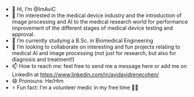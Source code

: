 - 👋 Hi, I’m @ImAviC
- 👀 I’m interested in the medical device industry and the introduction of image processing and AI to the medical research world for performance improvement of the different stages of medical device testing and approval.
- 🌱 I’m currently studying a B.Sc. in Biomedical Engineering
- 💞️ I’m looking to collaborate on interesting and fun projects relating to medical AI and image processing (not just for research, but also for diagnosis and treatment!)
- 📫 How to reach me: feel free to send me a message here or add me on LinkedIn at https://www.linkedin.com/in/avidavidrenecohen/
- 😄 Pronouns: He/Him
- ⚡ Fun fact: I'm a volunteer medic in my free time 👨‍⚕️
